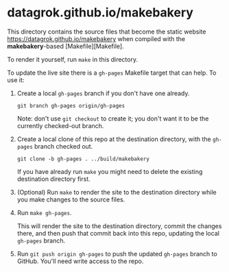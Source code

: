 # datagrok.github.io/makebakery

This directory contains the source files that become the static website <https://datagrok.github.io/makebakery> when compiled with the **makebakery**-based [Makefile][Makefile].

To render it yourself, run `make` in this directory.

To update the live site there is a `gh-pages` Makefile target that can help. To use it:

1. Create a local `gh-pages` branch if you don't have one already.
  
    ```
    git branch gh-pages origin/gh-pages
    ```

    Note: don't use `git checkout` to create it; you don't want it to be the currently checked-out branch.

2. Create a local clone of this repo at the destination directory, with the `gh-pages` branch checked out.

    ```
    git clone -b gh-pages . ../build/makebakery
    ```
    
    If you have already run `make` you might need to delete the existing destination directory first.

3. (Optional) Run `make` to render the site to the destination directory while you make changes to the source files.

4. Run `make gh-pages`.

   This will render the site to the destination directory, commit the changes there, and then push that commit back into this repo, updating the local `gh-pages` branch.

4. Run `git push origin gh-pages` to push the updated `gh-pages` branch to GitHub. You'll need write access to the repo.
